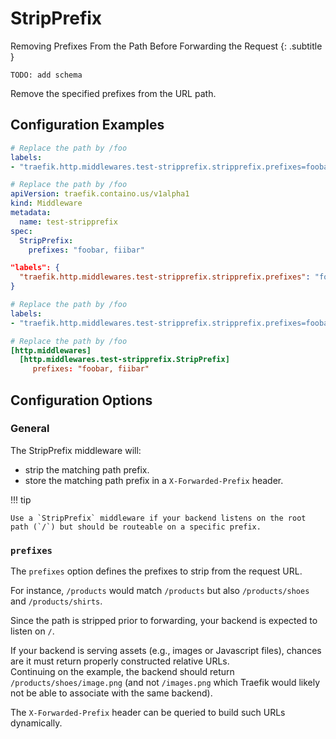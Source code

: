 # StripPrefix

Removing Prefixes From the Path Before Forwarding the Request
{: .subtitle }

`TODO: add schema`

Remove the specified prefixes from the URL path.

## Configuration Examples

```yaml tab="Docker"
# Replace the path by /foo
labels:
- "traefik.http.middlewares.test-stripprefix.stripprefix.prefixes=foobar, fiibar"
```

```yaml tab="Kubernetes"
# Replace the path by /foo
apiVersion: traefik.containo.us/v1alpha1
kind: Middleware
metadata:
  name: test-stripprefix
spec:
  StripPrefix:
    prefixes: "foobar, fiibar"
```

```json tab="Marathon"
"labels": {
  "traefik.http.middlewares.test-stripprefix.stripprefix.prefixes": "foobar, fiibar"
}
```

```yaml tab="Rancher"
# Replace the path by /foo
labels:
- "traefik.http.middlewares.test-stripprefix.stripprefix.prefixes=foobar, fiibar"
```

```toml tab="File"
# Replace the path by /foo
[http.middlewares]
  [http.middlewares.test-stripprefix.StripPrefix]
     prefixes: "foobar, fiibar"
```

## Configuration Options

### General

The StripPrefix middleware will:

- strip the matching path prefix.
- store the matching path prefix in a `X-Forwarded-Prefix` header.

!!! tip
    
    Use a `StripPrefix` middleware if your backend listens on the root path (`/`) but should be routeable on a specific prefix.

### `prefixes`

The `prefixes` option defines the prefixes to strip from the request URL.

For instance, `/products` would match `/products` but also `/products/shoes` and `/products/shirts`.

Since the path is stripped prior to forwarding, your backend is expected to listen on `/`.

If your backend is serving assets (e.g., images or Javascript files), chances are it must return properly constructed relative URLs.  
Continuing on the example, the backend should return `/products/shoes/image.png` (and not `/images.png` which Traefik would likely not be able to associate with the same backend).  

The `X-Forwarded-Prefix` header can be queried to build such URLs dynamically.
